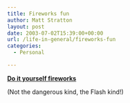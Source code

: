 ```yaml
---
title: Fireworks fun
author: Matt Stratton
layout: post
date: 2003-07-02T15:39:00+00:00
url: /life-in-general/fireworks-fun
categories:
  - Personal

---
```

**[Do it yourself fireworks][1]**
  
(Not the dangerous kind, the Flash kind!)

 [1]: https://www.njagyouth.org/liberty.htm